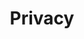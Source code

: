 ---
description:
    "Your privacy is essential, and you should always know what's happening behind the scenes.
    Learn how I collect, use, disclose, transfer, and store your information."
layout: "privacy"
secret_message: "You don't like Tristagnon?"
title: "Privacy"
---